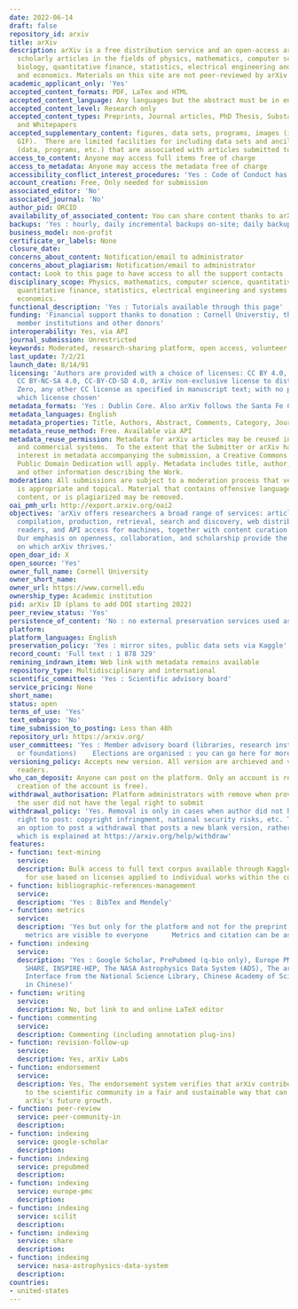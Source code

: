 ```yaml
---
date: 2022-06-14
draft: false
repository_id: arxiv
title: arXiv
description: arXiv is a free distribution service and an open-access archive for 1,871,031
  scholarly articles in the fields of physics, mathematics, computer science, quantitative
  biology, quantitative finance, statistics, electrical engineering and systems science,
  and economics. Materials on this site are not peer-reviewed by arXiv.
academic_applicant_only: 'Yes'
accepted_content_formats: PDF, LaTex and HTML
accepted_content_language: Any languages but the abstract must be in english
accepted_content_level: Research only
accepted_content_types: Preprints, Journal articles, PhD Thesis, Substantive Proceedings
  and Whitepapers
accepted_supplementary_content: figures, data sets, programs, images (in JPEG, PNG,
  GIF).  There are limited facilities for including data sets and ancillary files
  (data, programs, etc.) that are associated with articles submitted to arXiv.
access_to_content: Anyone may access full items free of charge
access_to_metadata: Anyone may access the metadata free of charge
accessibility_conflict_interest_procedures: 'Yes : Code of Conduct has to be followed'
account_creation: Free, Only needed for submission
associated_editor: 'No'
associated_journal: 'No'
author_pid: ORCID
availability_of_associated_content: You can share content thanks to arXivLabs
backups: 'Yes : hourly, daily incremental backups on-site; daily backups on- and off-site'
business_model: non-profit
certificate_or_labels: None
closure_date:
concerns_about_content: Notification/email to administrator
concerns_about_plagiarism: Notification/email to administrator
contact: Look to this page to have access to all the support contacts
disciplinary_scope: Physics, mathematics, computer science, quantitative biology,
  quantitative finance, statistics, electrical engineering and systems science, and
  economics.
functional_description: 'Yes : Tutorials available through this page'
funding: 'Financial support thanks to donation : Cornell Universtiy, the Simons Foundation,
  member institutions and other donors'
interoperability: Yes, via API
journal_submission: Unrestricted
keywords: Moderated, research-sharing platform, open access, volunteer driven platform
last_update: 7/2/21
launch_date: 8/14/91
licensing: 'Authors are provided with a choice of licenses: CC BY 4.0, CC BY-SA 4.0,
  CC BY-NC-SA 4.0, CC-BY-CD-SD 4.0, arXiv non-exclusive license to distribute, CC
  Zero, any other CC license as specified in manuscript text; with no preference for
  which license chosen'
metadata_formats: 'Yes : Dublin Core. Also arXiv follows the Santa Fe Convention'
metadata_languages: English
metadata_properties: Title, Authors, Abstract, Comments, Category, Journal-ref, DOI
metadata_reuse_method: Free. Available via API
metadata_reuse_permission: Metadata for arXiv articles may be reused in non-commercial
  and commercial systems.  To the extent that the Submitter or arXiv has a copyright
  interest in metadata accompanying the submission, a Creative Commons CC0 1.0 Universal
  Public Domain Dedication will apply. Metadata includes title, author, abstract,
  and other information describing the Work.
moderation: All submissions are subject to a moderation process that verifies material
  is appropriate and topical. Material that contains offensive language, non-scientific
  content, or is plagiarized may be removed.
oai_pmh_url: http://export.arxiv.org/oai2
objectives: 'arXiv offers researchers a broad range of services: article submission,
  compilation, production, retrieval, search and discovery, web distribution for human
  readers, and API access for machines, together with content curation and preservation.
  Our emphasis on openness, collaboration, and scholarship provide the strong foundation
  on which arXiv thrives.'
open_doar_id: X
open_source: 'Yes'
owner_full_name: Cornell University
owner_short_name:
owner_url: https://www.cornell.edu
ownership_type: Academic institution
pid: arXiv ID (plans to add DOI starting 2022)
peer_review_status: 'Yes'
persistence_of_content: 'No : no external preservation services used as yet'
platform:
platform_languages: English
preservation_policy: 'Yes : mirror sites, public data sets via Kaggle'
record_count: 'Full text : 1 878 329'
remining_indrawn_item: Web link with metadata remains available
repository_type: Multidisciplinary and international
scientific_committees: 'Yes : Scientific advisory board'
service_pricing: None
short_name:
status: open
terms_of_use: 'Yes'
text_embargo: 'No'
time_submission_to_posting: Less than 48h
repository_url: https://arxiv.org/
user_committees: 'Yes : Member advisory board (libraries, research institutions, laboratories
  or foundations)    Elections are organised : you can go here for more informations on the process https://arxiv.org/about/mab_bylaws'
versioning_policy: Accepts new version. All version are archieved and visible for
  readers.
who_can_deposit: Anyone can post on the platform. Only an account is required ( The
  creation of the account is free).
withdrawal_authorisation: Platform administrators with remove when provided evidence
  the user did not have the legal right to submit
withdrawal_policy: 'Yes. Removal is only in cases when author did not have the legal
  right to post: copyright infringment, national security risks, etc. There is also
  an option to post a withdrawal that posts a new blank version, rather than removes
  which is explained at https://arxiv.org/help/withdraw'
features:
- function: text-mining
  service:
  description: Bulk access to full text corpus available through Kaggle and S3. Conditions
    for use based on licenses applied to individual works within the corpus. https://arxiv.org/help/bulk_data
- function: bibliographic-references-management
  service:
  description: 'Yes : BibTex and Mendely'
- function: metrics
  service:
  description: 'Yes but only for the platform and not for the preprint only. Those
    metrics are visible to everyone      Metrics and citation can be associated with ADS, INSPIRE, Semantic Scholar'
- function: indexing
  service:
  description: 'Yes : Google Scholar, PrePubmed (q-bio only), Europe PMC, SciLit,
    SHARE, INSPIRE-HEP, The NASA Astrophysics Data System (ADS), The arXiv Search
    Interface from the National Science Library, Chinese Academy of Sciences (also
    in Chinese)'
- function: writing
  service:
  description: No, but link to and online LaTeX editor
- function: commenting
  service:
  description: Commenting (including annotation plug-ins)
- function: revision-follow-up
  service:
  description: Yes, arXiv Labs
- function: endorsement
  service:
  description: Yes, The endorsement system verifies that arXiv contributors belong
    to the scientific community in a fair and sustainable way that can scale with
    arXiv's future growth.
- function: peer-review
  service: peer-community-in
  description:
- function: indexing
  service: google-scholar
  description:
- function: indexing
  service: prepubmed
  description:
- function: indexing
  service: europe-pmc
  description:
- function: indexing
  service: scilit
  description:
- function: indexing
  service: share
  description:
- function: indexing
  service: nasa-astrophysics-data-system
  description:
countries:
- united-states
---
```



